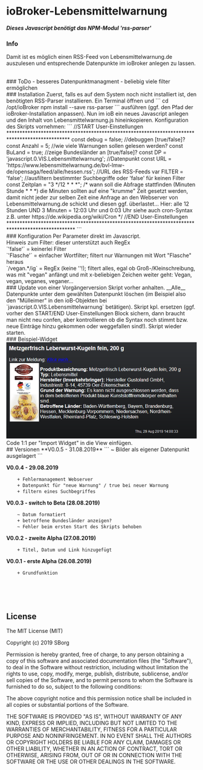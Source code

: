 <h1>ioBroker-Lebensmittelwarnung</h1>

***Dieses Javascript benötigt das NPM-Modul 'rss-parser'***

### Info
Damit ist es möglich einen RSS-Feed von Lebensmittelwarnung.de auszulesen und entsprechende Datenpunkte im 
ioBroker anlegen zu lassen.

<br>
### ToDo
- besseres Datenpunktmanagment
- beliebig viele filter ermöglichen

<br>
### Installation
Zuerst, falls es auf dem System noch nicht installiert ist, den benötigten RSS-Parser installieren. Ein Terminal
öffnen und 
```
cd /opt/ioBroker
npm install --save rss-parser
```
ausführen (ggf. den Pfad der ioBroker-Installation anpassen).
Nun im ioB ein neues Javascript anlegen und den Inhalt von Lebensmittelwarnung.js hineinkopieren.
Konfiguration des Skripts vornehmen:
```
//START User-Einstellungen ***********************************************************************************************
const debug    = false;                                  //debuggen [true/false]?
const Anzahl   = 5;                                      //wie viele Warnungen sollen gelesen werden?
const BuLand   = true;                                   //zeige Bundesländer an [true/false]?
const DP       = 'javascript.0.VIS.Lebensmittelwarnung'; //Datenpunkt
const URL      = 'https://www.lebensmittelwarnung.de/bvl-lmw-de/opensaga/feed/alle/hessen.rss'; //URL des RSS-Feeds
var   FILTER   = 'false';                                //ausfiltern bestimmter Suchbegriffe oder 'false' für keinen Filter
const Zeitplan = "3 */12 * * *";                         /* wann soll die Abfrage stattfinden (Minuten Stunde * * *)
   die Minuten sollten auf eine "krumme" Zeit gesetzt werden, damit nicht jeder zur selben Zeit eine Anfrage an den
   Webserver von Lebensmittelwarnung.de schickt und diesen ggf. überlastet... 
   Hier: alle 12 Stunden UND 3 Minuten = 12:03 Uhr und 0:03 Uhr
   siehe auch cron-Syntax z.B. unter https://de.wikipedia.org/wiki/Cron */
//END User-Einstellungen *************************************************************************************************
```

<br>   
### Konfiguration
Per Parameter direkt im Javascript.<br>
Hinweis zum Filter: dieser unterstützt auch RegEx<br>
`'false'` = keinerlei Filter<br>
`'Flasche'` = einfacher Wortfilter; filtert nur Warnungen mit Wort "Flasche" heraus<br>
`/vegan.*/ig` = RegEx (keine ''!); filtert alles, egal ob Groß-/Kleinschreibung, was mit "vegan" anfängt und mit x-beliebigen 
Zeichen weiter geht: Vegan, vegan, veganes, veganer...

<br>
### Update von einer Vorgängerversion
Skript vorher anhalten. __Alle__ Datenpunkte unter dem gewählten Datenpunkt löschen (im Beispiel also den 
"Mülleimer" in den ioB-Objekten bei `javascript.0.VIS.Lebensmittelwarnung` betätigen). Skript kpl. ersetzen (ggf. 
vorher den START/END User-Einstellungen Block sichern, dann braucht man nicht neu confen, aber kontrollieren ob 
die Syntax noch stimmt bzw. neue Einträge hinzu gekommen oder weggefallen sind!). Skript wieder starten. 

<br>
### Beispiel-Widget
<img src="https://github.com/SBorg2014/ioB-Lebensmittelwarnung/blob/master/Bilder/Lebensmittelwarnung.png" alt="Widgetbild" />
Code 1:1 per "Import Widget" in die View einfügen.

<br>
## Versionen
**V0.0.5 - 31.08.2019**
```
    ~ Bilder als eigener Datenpunkt ausgelagert
```

**V0.0.4 - 29.08.2019**
```
    + Fehlermanagement Webserver
    + Datenpunkt für "neue Warnung" / true bei neuer Warnung
    + filtern eines Suchbegriffes
```

**V0.0.3 - switch to Beta (28.08.2019)**
```
    ~ Datum formatiert
    + betroffene Bundesländer anzeigen? 
    ~ Fehler beim ersten Start des Skripts behoben
```

**V0.0.2 - zweite Alpha (27.08.2019)**
```
    + Titel, Datum und Link hinzugefügt
```
    
**V0.0.1 - erste Alpha (26.08.2019)**
```
    + Grundfunktion
```

<br><br><br>
## License
The MIT License (MIT)

Copyright (c) 2019 SBorg

Permission is hereby granted, free of charge, to any person obtaining a copy
of this software and associated documentation files (the "Software"), to deal
in the Software without restriction, including without limitation the rights
to use, copy, modify, merge, publish, distribute, sublicense, and/or sell
copies of the Software, and to permit persons to whom the Software is
furnished to do so, subject to the following conditions:

The above copyright notice and this permission notice shall be included in
all copies or substantial portions of the Software.

THE SOFTWARE IS PROVIDED "AS IS", WITHOUT WARRANTY OF ANY KIND, EXPRESS OR
IMPLIED, INCLUDING BUT NOT LIMITED TO THE WARRANTIES OF MERCHANTABILITY,
FITNESS FOR A PARTICULAR PURPOSE AND NONINFRINGEMENT. IN NO EVENT SHALL THE
AUTHORS OR COPYRIGHT HOLDERS BE LIABLE FOR ANY CLAIM, DAMAGES OR OTHER
LIABILITY, WHETHER IN AN ACTION OF CONTRACT, TORT OR OTHERWISE, ARISING FROM,
OUT OF OR IN CONNECTION WITH THE SOFTWARE OR THE USE OR OTHER DEALINGS IN
THE SOFTWARE.